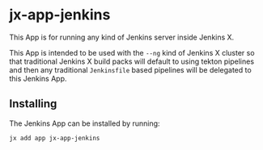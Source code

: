 # jx-app-jenkins

This App is for running any kind of Jenkins server inside Jenkins X. 

This App is intended to be used with the `--ng` kind of Jenkins X cluster so that traditional Jenkins X build packs will default to using tekton pipelines and then any traditional `Jenkinsfile` based pipelines will be delegated to this Jenkins App.

## Installing 

The Jenkins App can be installed by running:

`jx add app jx-app-jenkins`


